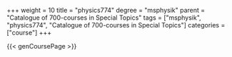 +++
weight = 10
title = "physics774"
degree = "msphysik"
parent = "Catalogue of 700-courses in Special Topics"
tags = ["msphysik", "physics774", "Catalogue of 700-courses in Special Topics"]
categories = ["course"]
+++

{{< genCoursePage >}}
